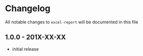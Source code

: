 # Changelog

All notable changes to `excel-report` will be documented in this file

## 1.0.0 - 201X-XX-XX

- initial release
